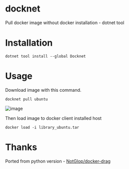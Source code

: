 # docknet
Pull docker image without docker installation - dotnet tool

# Installation

`dotnet tool install --global Docknet`

# Usage
Download image with this command.

`docknet pull ubuntu`

![image](https://user-images.githubusercontent.com/5374623/89088869-3923d100-d3a3-11ea-9aa5-93ab5a9b5508.png)

Then load image to docker client installed host 

`docker load -i library_ubuntu.tar`

# Thanks

Ported from python version - [NotGlop/docker-drag](https://github.com/NotGlop/docker-drag)
